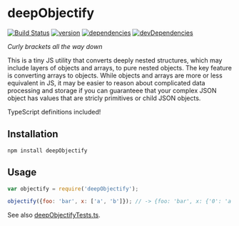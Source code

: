 # deepObjectify
[![Build Status](https://travis-ci.org/terraindata/deepObjectify.svg?branch=master)](https://travis-ci.org/terraindata/deepObjectify)
[![version](https://img.shields.io/npm/v/deepObjectify.svg)](https://www.npmjs.org/package/deepObjectify)
[![dependencies](https://david-dm.org/terraindata/deepObjectify.svg)](https://david-dm.org/terraindata/deepObjectify)
[![devDependencies](https://david-dm.org/terraindata/deepObjectify/dev-status.svg)](https://david-dm.org/terraindata/deepObjectify#info=devDependencies)

_Curly brackets all the way down_

This is a tiny JS utility that converts deeply nested structures, which may include layers of objects and arrays, to pure nested objects.  The key feature is converting arrays to objects.  While objects and arrays are more or less equivalent in JS, it may be easier to reason about complicated data processing and storage if you can guaranteee that your complex JSON object has values that are stricly primitives or child JSON objects.

TypeScript definitions included!

## Installation

    npm install deepObjectify

## Usage

```js
var objectify = require('deepObjectify');

objectify({foo: 'bar', x: ['a', 'b']}); // -> {foo: 'bar', x: {'0': 'a', '1': 'b'}}
```

See also [deepObjectifyTests.ts](https://github.com/terraindata/deepObjectify/blob/master/deepObjectifyTests.ts).

